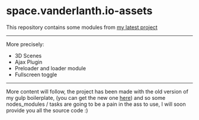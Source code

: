# space.vanderlanth.io-assets
This repository contains some modules from [my latest project](space.vanderlanth.io)

--- 

More precisely:

- 3D Scenes
- Ajax Plugin
- Preloader and loader module
- Fullscreen toggle

---

More content will follow, the project has been made with the old version of my gulp boilerplate, (you can get the new one [here](https://github.com/vanderlanth/minima)) and so some nodes_modules / tasks are going to be a pain in the ass to use, I will soon provide you all the source code :)
